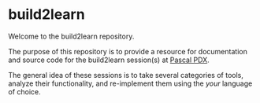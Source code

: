 # build2learn
Welcome to the build2learn repository. 

The purpose of this repository is to provide a resource for documentation and source code for the build2learn session(s) at [Pascal PDX](https://www.pascalpdx.org/).

The general idea of these sessions is to take several categories of tools, analyze their functionality, and re-implement them using the _your_ language of choice.

